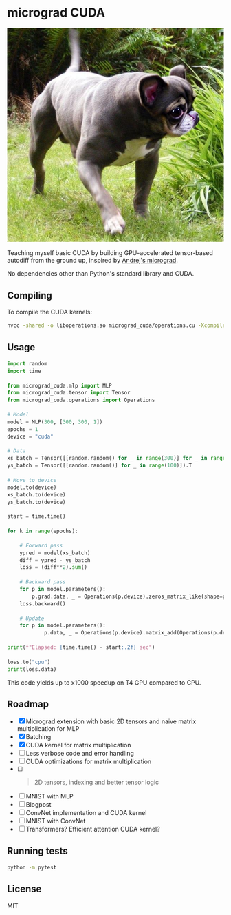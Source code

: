 # micrograd CUDA

![](front.jpg)

Teaching myself basic CUDA by building GPU-accelerated tensor-based autodiff from the ground up, inspired by [Andrej's micrograd](https://github.com/karpathy/micrograd/tree/master).

No dependencies other than Python's standard library and CUDA.

## Compiling

To compile the CUDA kernels:

```bash
nvcc -shared -o liboperations.so micrograd_cuda/operations.cu -Xcompiler -fPIC
```

## Usage

```python
import random
import time

from micrograd_cuda.mlp import MLP
from micrograd_cuda.tensor import Tensor
from micrograd_cuda.operations import Operations

# Model
model = MLP(300, [300, 300, 1])
epochs = 1
device = "cuda"

# Data
xs_batch = Tensor([[random.random() for _ in range(300)] for _ in range(100)]).T
ys_batch = Tensor([[random.random()] for _ in range(100)]).T

# Move to device
model.to(device)
xs_batch.to(device)
ys_batch.to(device)

start = time.time()

for k in range(epochs):

    # Forward pass
    ypred = model(xs_batch)
    diff = ypred - ys_batch
    loss = (diff**2).sum()

    # Backward pass
    for p in model.parameters():
        p.grad.data, _ = Operations(p.device).zeros_matrix_like(shape=p.shape)
    loss.backward()

    # Update
    for p in model.parameters():
            p.data, _ = Operations(p.device).matrix_add(Operations(p.device).matrix_scalar_mul(-0.1, p.grad.data, shape=p.shape)[0], p.data, shape_a=p.shape, shape_b=p.shape)

print(f"Elapsed: {time.time() - start:.2f} sec")
    
loss.to("cpu")
print(loss.data)
```

This code yields up to x1000 speedup on T4 GPU compared to CPU.

## Roadmap

- [x] Micrograd extension with basic 2D tensors and naïve matrix multiplication for MLP
- [x] Batching
- [x] CUDA kernel for matrix multiplication
- [ ] Less verbose code and error handling
- [ ] CUDA optimizations for matrix multiplication
- [ ] >2D tensors, indexing and better tensor logic
- [ ] MNIST with MLP
- [ ] Blogpost
- [ ] ConvNet implementation and CUDA kernel
- [ ] MNIST with ConvNet
- [ ] Transformers? Efficient attention CUDA kernel?

## Running tests

```bash
python -m pytest
```

## License

MIT
